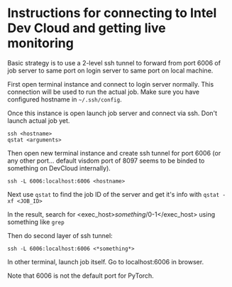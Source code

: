 # Instructions for connecting to Intel Dev Cloud and getting live monitoring


Basic strategy is to use a 2-level ssh tunnel to forward from port 6006 of job server to same port on login server to same port on local machine.


First open terminal instance and connect to login server normally. This connection will be used to run the actual job. Make sure you have configured hostname in `~/.ssh/config`.

Once this instance is open launch job server and connect via ssh. Don't launch actual job yet.

```
ssh <hostname>
qstat <arguments>
```

Then open new terminal instance and create ssh tunnel for port 6006 (or any other port... default visdom port of 8097 seems to be binded to something on DevCloud internally).

```
ssh -L 6006:localhost:6006 <hostname>
```

Next use `qstat` to find the job ID of the server and get it's info with `qstat -xf <JOB_ID>`

In the result, search for <exec_host>*something*/0-1</exec_host> using something like `grep`

Then do second layer of ssh tunnel:

```
ssh -L 6006:localhost:6006 <*something*>
```

In other terminal, launch job itself. Go to localhost:6006 in browser.

Note that 6006 is not the default port for PyTorch.